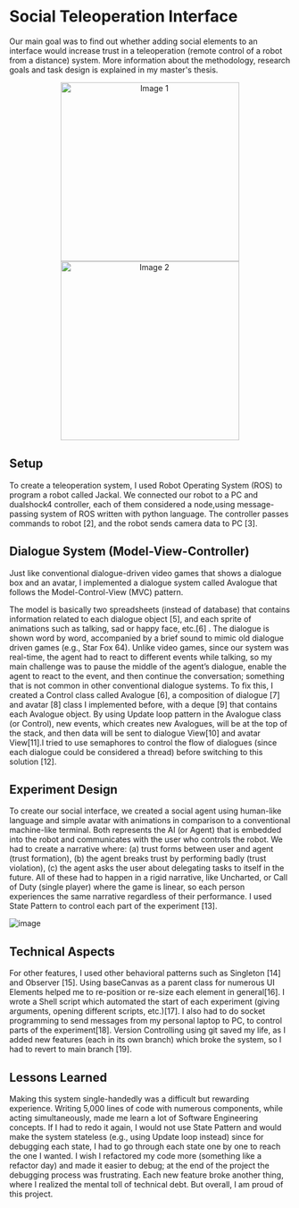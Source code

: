 # Social Teleoperation Interface
Our main goal was
to find out whether adding social elements to an interface would increase trust in a teleoperation (remote control of a robot from a distance) system. More information about the methodology, research goals and task design is explained in my master's thesis.



<p align="center">
    <img src="https://github.com/PouyaJigsaw/teleop-interface/assets/33330581/b231f326-f8bd-4cff-8c81-9c21d73edf17" alt="Image 1" width="320", height="320"/>
    <img src="https://github.com/PouyaJigsaw/teleop-interface/assets/33330581/1225a286-ca2d-457b-a927-b36c6d9d6822" alt="Image 2" width="320", height="320"/>
</p>



## Setup
To create a teleoperation system, I used Robot Operating System (ROS) to program a robot called Jackal. 
We connected our robot to a PC and dualshock4 controller, each of them considered a node,using message-passing system of ROS written with python language. 
The controller passes commands to robot [2], and the robot sends camera data to PC [3].



## Dialogue System (Model-View-Controller)
Just like conventional dialogue-driven video games that shows a dialogue box and an avatar, I
implemented a dialogue system called Avalogue that follows the Model-Control-View (MVC)
pattern.

The model is basically two spreadsheets (instead of database) that contains information related to
each dialogue object [5], and each sprite of animations such as talking, sad or happy face, etc.[6] .
The dialogue is shown word by word, accompanied by a brief sound to mimic old dialogue driven
games (e.g., Star Fox 64). Unlike video games, since our system was real-time, the agent had to
react to different events while talking, so my main challenge was to pause the middle of the agent’s
dialogue, enable the agent to react to the event, and then continue the conversation; something that
is not common in other conventional dialogue systems. 
To fix this, I created a Control class called Avalogue [6], a composition of dialogue [7] and avatar [8]
class I implemented before, with a deque [9] that contains each Avalogue object. By using Update
loop pattern in the Avalogue class (or Control), new events, which creates new Avalogues, will be
at the top of the stack, and then data will be sent to dialogue View[10] and avatar View[11].I tried to
use semaphores to control the flow of dialogues (since each dialogue could be considered a thread)
before switching to this solution [12].

## Experiment Design
To create our social interface, we created a social agent using human-like language and simple
avatar with animations in comparison to a conventional machine-like terminal. Both represents the
AI (or Agent) that is embedded into the robot and communicates with the user who controls the robot.
We had to create a narrative where: (a) trust forms between user and agent (trust formation), (b)
the agent breaks trust by performing badly (trust violation), (c) the agent asks the user about
delegating tasks to itself in the future. All of these had to happen in a rigid narrative, like
Uncharted, or Call of Duty (single player) where the game is linear, so each person experiences
the same narrative regardless of their performance. I used State Pattern to control each part of the
experiment [13].

![image](https://github.com/PouyaJigsaw/teleop-interface/assets/33330581/642a8349-ad64-4dfc-b667-8e67cb9a2b82)


## Technical Aspects
For other features, I used other behavioral patterns such as Singleton [14] and Observer [15]. Using
baseCanvas as a parent class for numerous UI Elements helped me to re-position or re-size each
element in general[16]. I wrote a Shell script which automated the start of each experiment (giving
arguments, opening different scripts, etc.)[17]. I also had to do socket programming to send
messages from my personal laptop to PC, to control parts of the experiment[18]. Version Controlling
using git saved my life, as I added new features (each in its own branch) which broke the system,
so I had to revert to main branch [19].

## Lessons Learned
Making this system single-handedly was a difficult but rewarding experience. Writing
5,000 lines of code with numerous components, while acting simultaneously, made me learn a lot
of Software Engineering concepts. If I had to redo it again, I would not use State Pattern and would
make the system stateless (e.g., using Update loop instead) since for debugging each state, I had
to go through each state one by one to reach the one I wanted. I wish I refactored my code more
(something like a refactor day) and made it easier to debug; at the end of the project the debugging
process was frustrating. Each new feature broke another thing, where I realized the mental toll of
technical debt. But overall, I am proud of this project.
